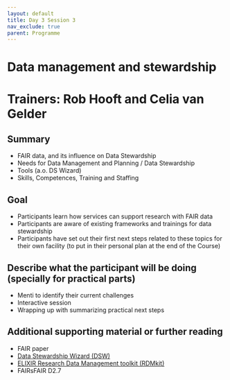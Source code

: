 ```yaml
---
layout: default
title: Day 3 Session 3
nav_exclude: true
parent: Programme
---
```


# Data management and stewardship
# Trainers: Rob Hooft and Celia van Gelder

## Summary
- FAIR data, and its influence on Data Stewardship
- Needs for Data Management and Planning / Data Stewardship
- Tools (a.o. DS Wizard)
- Skills, Competences, Training and Staffing

## Goal
- Participants learn how services can support research with FAIR data
- Participants are aware of existing frameworks and trainings for data stewardship
- Participants have set out their first next steps related to these topics for their own facility  (to put in their personal plan at the end of the Course)

## Describe what the participant will be doing (specially for practical parts)
- Menti to identify their current challenges
- Interactive session
- Wrapping up with summarizing practical next steps

## Additional supporting material or further reading
- FAIR paper
- [Data Stewardship Wizard (DSW)](https://ds-wizard.org)
- [ELIXIR Research Data Management toolkit (RDMkit)](https://RDMkit.elixir-europe.org)
- FAIRsFAIR D2.7
